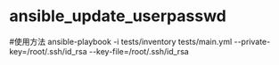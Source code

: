 # ansible_update_userpasswd

#使用方法
ansible-playbook -i tests/inventory tests/main.yml --private-key=/root/.ssh/id_rsa --key-file=/root/.ssh/id_rsa 
